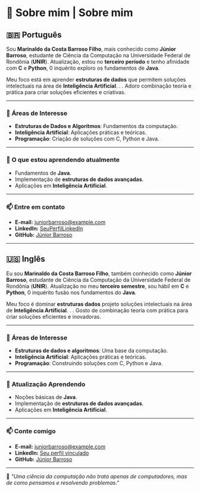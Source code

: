 # 👋 Sobre mim | Sobre mim 

## 🇧🇷 Português 
Sou **Marinaldo da Costa Barroso Filho**, mais conhecido como **Júnior Barroso**, estudante de Ciência da Computação na Universidade Federal de Rondônia (**UNIR**). Atualização, estou no **terceiro período** e tenho afinidade com **C** e **Python**, 0 inquérito exploro os fundamentos de **Java**.  

Meu foco está em aprender **estruturas de dados** que permitem soluções intelectuais na área de **Inteligência Artificial**. . . Adoro combinação teoria e prática para criar soluções eficientes e criativas. 

---

### 🚀 **Áreas de Interesse**  
- **Estruturas de Dados e Algoritmos**: Fundamentos da computação. 
- **Inteligência Artificial**: Aplicações práticas e teóricas. 
- **Programação**: Criação de soluções com C, Python e Java. 

---

### 🌱 **O que estou aprendendo atualmente**  
- Fundamentos de **Java**.  
- Implementação de **estruturas de dados avançadas**.  
- Aplicações em **Inteligência Artificial**.  

---

### 📫 **Entre em contato**  
- **E-mail:** juniorbarroso@example.com 
- **LinkedIn:** [SeuPerfilLinkedIn](https://linkedin.com/in/seuperfillinkedin)  
- **GitHub:** [Júnior Barroso](https://github.com/JuniorBarroso)  

---

## 🇺🇸 Inglês 
Eu sou **Marinaldo da Costa Barroso Filho**, também conhecido como **Júnior Barroso**, estudante de Ciência da Computação da Universidade Federal de Rondônia (**UNIR**). Atualização no meu **terceiro semestre**, sou hábil em **C** e **Python**, 0 inquérito fusão nos fundamentos do **Java**.  

Meu foco é dominar **estruturas dados** projeto soluções intelectuais na área de **Inteligência Artificial**. . . Gosto de combinação teoria com prática para criar soluções eficientes e inovadoras. 

---

### 🚀 **Áreas de Interesse**  
- **Estruturas de dados e algoritmos**: Uma base da computação. 
- **Inteligência Artificial**: Aplicações práticas e teóricas. 
- **Programação**: Construindo soluções com C, Python e Java. 

---

### 🌱 **Atualização Aprendendo**  
- Noções básicas de **Java**.  
- Implementação de **estruturas de dados avançadas**.  
- Aplicações em **Inteligência Artificial**.  

---

### 📫 **Conte comigo**  
- **E-mail:** juniorbarroso@example.com 
- **LinkedIn:** [Seu perfil vinculado](https://linkedin.com/in/yourlinkedinprofile)  
- **GitHub:** [Júnior Barroso](https://github.com/JuniorBarroso)  

---

🧠 _"Uma ciência da computação não trata apenas de computadores, mas de como pensamos e resolvendo problemas."_  
